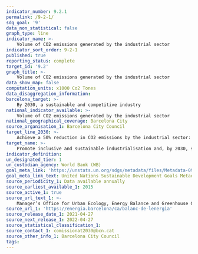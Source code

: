```yaml
---
indicator_number: 9.2.1
permalink: /9-2-1/
sdg_goal: '9'
data_non_statistical: false
graph_type: line
indicator_name: >-
    Volume of CO2 emissions generated by the industrial sector 
indicator_sort_order: 9-2-1
published: true
reporting_status: complete
target_id: '9.2'
graph_title: >-
    Volume of CO2 emissions generated by the industrial sector 
data_show_map: false
computation_units: x1000 Co2 Tones
data_disaggregation_information:
barcelona_target: >-
    By 2030, a sustainable and competitive industry
national_indicator_available: >-
    Volume of CO2 emissions generated by the industrial sector 
national_geographical_coverage: Barcelona City
source_organisation_1: Barcelona City Council
target_line_2030: >-
    Achieve a 50% reduction in CO2 emissions by the industrial sector: Less than 142,800 Mt
target_name: >-
    Promote inclusive and sustainable industrialisation and, by 2030, significantly raise industry’s share of employment and gross domestic product, in line with national circumstances, and double its share in the least developed countries
indicator_definition:
un_designated_tier: 1
un_custodian_agency: World Bank (WB)
goal_meta_link: 'https://unstats.un.org/sdgs/metadata/files/Metadata-09-02-01.pdf'
goal_meta_link_text: United Nations Sustainable Development Goals Metadata (pdf 894kB)
source_periodicity_1: Data available annually
source_earliest_available_1: 2015
source_active_1: true
source_url_text_1: >-
    Manager’s Office for Urban Ecology, Energy Balance and Greenhouse Gas Emissions in Barcelona 
source_url_1: 'https://energia.barcelona/ca/balanc-de-lenergia'
source_release_date_1: 2021-04-27
source_next_release_1: 2022-04-27
source_statistical_classification_1: 
source_contact_1: comissionat2030@bcn.cat
source_other_info_1: Barcelona City Council
tags:
---
```

